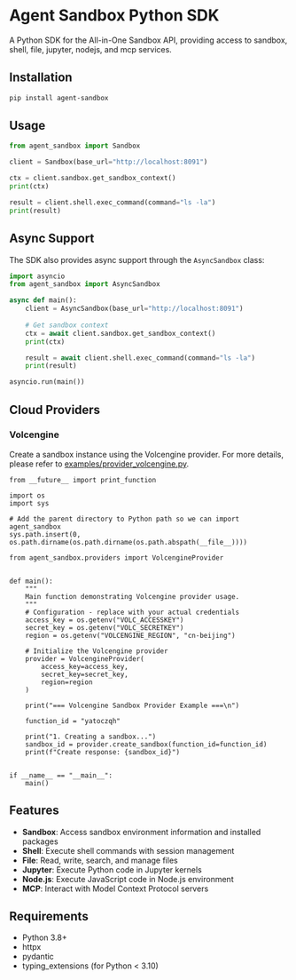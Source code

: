 # Agent Sandbox Python SDK

A Python SDK for the All-in-One Sandbox API, providing access to sandbox, shell, file, jupyter, nodejs, and mcp services.

## Installation

```bash
pip install agent-sandbox
```

## Usage

```python
from agent_sandbox import Sandbox

client = Sandbox(base_url="http://localhost:8091")

ctx = client.sandbox.get_sandbox_context()
print(ctx)

result = client.shell.exec_command(command="ls -la")
print(result)
```

## Async Support

The SDK also provides async support through the `AsyncSandbox` class:

```python
import asyncio
from agent_sandbox import AsyncSandbox

async def main():
    client = AsyncSandbox(base_url="http://localhost:8091")
    
    # Get sandbox context
    ctx = await client.sandbox.get_sandbox_context()
    print(ctx)

    result = await client.shell.exec_command(command="ls -la")
    print(result)

asyncio.run(main())
```

## Cloud Providers

### Volcengine

Create a sandbox instance using the Volcengine provider. For more details, please refer to [examples/provider_volcengine.py](examples/provider_volcengine.py).

```
from __future__ import print_function

import os
import sys

# Add the parent directory to Python path so we can import agent_sandbox
sys.path.insert(0, os.path.dirname(os.path.dirname(os.path.abspath(__file__))))

from agent_sandbox.providers import VolcengineProvider


def main():
    """
    Main function demonstrating Volcengine provider usage.
    """
    # Configuration - replace with your actual credentials
    access_key = os.getenv("VOLC_ACCESSKEY")
    secret_key = os.getenv("VOLC_SECRETKEY")
    region = os.getenv("VOLCENGINE_REGION", "cn-beijing")
    
    # Initialize the Volcengine provider
    provider = VolcengineProvider(
        access_key=access_key,
        secret_key=secret_key,
        region=region
    )
    
    print("=== Volcengine Sandbox Provider Example ===\n")
    
    function_id = "yatoczqh"
    
    print("1. Creating a sandbox...")
    sandbox_id = provider.create_sandbox(function_id=function_id)
    print(f"Create response: {sandbox_id}")


if __name__ == "__main__":
    main()
```

## Features

- **Sandbox**: Access sandbox environment information and installed packages
- **Shell**: Execute shell commands with session management
- **File**: Read, write, search, and manage files
- **Jupyter**: Execute Python code in Jupyter kernels
- **Node.js**: Execute JavaScript code in Node.js environment
- **MCP**: Interact with Model Context Protocol servers

## Requirements

- Python 3.8+
- httpx
- pydantic
- typing_extensions (for Python < 3.10)